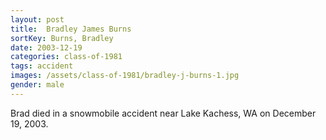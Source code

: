 ```yaml
---
layout: post
title:  Bradley James Burns
sortKey: Burns, Bradley
date: 2003-12-19
categories: class-of-1981
tags: accident
images: /assets/class-of-1981/bradley-j-burns-1.jpg
gender: male
---
```

Brad died in a snowmobile accident near Lake Kachess, WA on December 19, 2003. 
